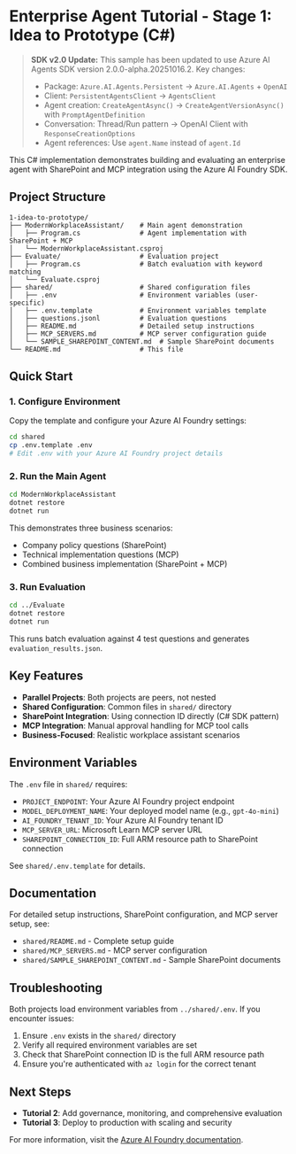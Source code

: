 # Enterprise Agent Tutorial - Stage 1: Idea to Prototype (C#)

> **SDK v2.0 Update:** This sample has been updated to use Azure AI Agents SDK version 2.0.0-alpha.20251016.2. Key changes:
> - Package: `Azure.AI.Agents.Persistent` → `Azure.AI.Agents` + `OpenAI`
> - Client: `PersistentAgentsClient` → `AgentsClient`
> - Agent creation: `CreateAgentAsync()` → `CreateAgentVersionAsync()` with `PromptAgentDefinition`
> - Conversation: Thread/Run pattern → OpenAI Client with `ResponseCreationOptions`
> - Agent references: Use `agent.Name` instead of `agent.Id`

This C# implementation demonstrates building and evaluating an enterprise agent with SharePoint and MCP integration using the Azure AI Foundry SDK.

## Project Structure

```text
1-idea-to-prototype/
├── ModernWorkplaceAssistant/    # Main agent demonstration
│   ├── Program.cs               # Agent implementation with SharePoint + MCP
│   └── ModernWorkplaceAssistant.csproj
├── Evaluate/                    # Evaluation project
│   ├── Program.cs               # Batch evaluation with keyword matching
│   └── Evaluate.csproj
├── shared/                      # Shared configuration files
│   ├── .env                     # Environment variables (user-specific)
│   ├── .env.template            # Environment variables template
│   ├── questions.jsonl          # Evaluation questions
│   ├── README.md                # Detailed setup instructions
│   ├── MCP_SERVERS.md           # MCP server configuration guide
│   └── SAMPLE_SHAREPOINT_CONTENT.md  # Sample SharePoint documents
└── README.md                    # This file
```

## Quick Start

### 1. Configure Environment

Copy the template and configure your Azure AI Foundry settings:

```bash
cd shared
cp .env.template .env
# Edit .env with your Azure AI Foundry project details
```

### 2. Run the Main Agent

```bash
cd ModernWorkplaceAssistant
dotnet restore
dotnet run
```

This demonstrates three business scenarios:
- Company policy questions (SharePoint)
- Technical implementation questions (MCP)
- Combined business implementation (SharePoint + MCP)

### 3. Run Evaluation

```bash
cd ../Evaluate
dotnet restore
dotnet run
```

This runs batch evaluation against 4 test questions and generates `evaluation_results.json`.

## Key Features

- **Parallel Projects**: Both projects are peers, not nested
- **Shared Configuration**: Common files in `shared/` directory
- **SharePoint Integration**: Using connection ID directly (C# SDK pattern)
- **MCP Integration**: Manual approval handling for MCP tool calls
- **Business-Focused**: Realistic workplace assistant scenarios

## Environment Variables

The `.env` file in `shared/` requires:

- `PROJECT_ENDPOINT`: Your Azure AI Foundry project endpoint
- `MODEL_DEPLOYMENT_NAME`: Your deployed model name (e.g., `gpt-4o-mini`)
- `AI_FOUNDRY_TENANT_ID`: Your Azure AI Foundry tenant ID
- `MCP_SERVER_URL`: Microsoft Learn MCP server URL
- `SHAREPOINT_CONNECTION_ID`: Full ARM resource path to SharePoint connection

See `shared/.env.template` for details.

## Documentation

For detailed setup instructions, SharePoint configuration, and MCP server setup, see:

- `shared/README.md` - Complete setup guide
- `shared/MCP_SERVERS.md` - MCP server configuration
- `shared/SAMPLE_SHAREPOINT_CONTENT.md` - Sample SharePoint documents

## Troubleshooting

Both projects load environment variables from `../shared/.env`. If you encounter issues:

1. Ensure `.env` exists in the `shared/` directory
2. Verify all required environment variables are set
3. Check that SharePoint connection ID is the full ARM resource path
4. Ensure you're authenticated with `az login` for the correct tenant

## Next Steps

- **Tutorial 2**: Add governance, monitoring, and comprehensive evaluation
- **Tutorial 3**: Deploy to production with scaling and security

For more information, visit the [Azure AI Foundry documentation](https://learn.microsoft.com/azure/ai-foundry/).
